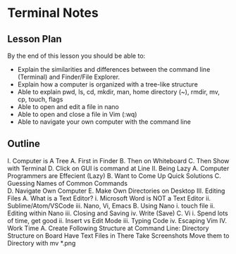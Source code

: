 # Terminal Notes

## Lesson Plan 

By the end of this lesson you should be able to:

* Explain the similarities and differences between the command line (Terminal) and Finder/File Explorer.
* Explain how a computer is organized with a tree-like structure
* Able to explain pwd, ls, cd, mkdir, man, home directory (~), rmdir, mv, cp, touch, flags
* Able to open and edit a file in nano
* Able to open and close a file in Vim (:wq) 
* Able to navigate your own computer with the command line

## Outline 

I. Computer is A Tree
	A. First in Finder
	B. Then on Whiteboard
	C. Then Show with Terminal
	D. Click on GUI is command at Line
II. Being Lazy
	A. Computer Programmers are Effecient (Lazy)
	B. Want to Come Up Quick Solutions
	C. Guessing Names of Common Commands	
	D. Navigate Own Computer
	E. Make Own Directories on Desktop
III. Editing Files
	A. What is a Text Editor?
		i. Microsoft Word is NOT a Text Editor
		ii. Sublime/Atom/VSCode
		iii. Nano, Vi, Emacs
	B. Using Nano
		i. touch file 
		ii. Editing within Nano
		iii. Closing and Saving
		iv. Write (Save) 
	C. Vi 
		i. Spend lots of time, get good
		ii. Insert vs Edit Mode
		iii. Typing Code
		iv. Escaping Vim
IV. Work Time
	A. Create Following Structure at Command Line:
		Directory Structure on Board
		Have Text Files in There
		Take Screenshots 
		Move them to Directory with mv *.png


